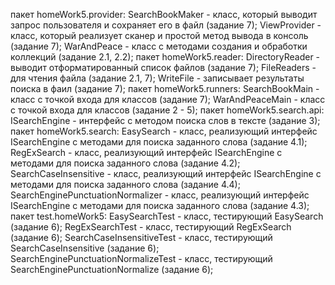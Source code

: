 пакет homeWork5.provider:
SearchBookMaker - класс, который выводит запрос пользователя и сохраняет его в файл (задание 7);
ViewProvider - класс, который реализует сканер и простой метод вывода в консоль (задание 7);
WarAndPeace - класс с методами создания и обработки коллекций (задание 2.1, 2.2);
пакет homeWork5.reader:
DirectoryReader - выводит отформатированный список файлов (задание 7);
FileReaders - для чтения файла (задание 2.1, 7);
WriteFile - записывает результаты поиска в фаил (задание 7);
пакет homeWork5.runners:
SearchBookMain - класс с точкой входа для классов (задание 7);
WarAndPeaceMain - класс с точкой входа для классов (задание 2 - 5);
пакет homeWork5.search.api:
ISearchEngine - интерфейс с методом поиска слов в тексте (задание 3);
пакет homeWork5.search:
EasySearch - класс, реализующий интерфейс ISearchEngine с методами для поиска заданного слова (задание 4.1);
RegExSearch - класс, реализующий интерфейс ISearchEngine с методами для поиска заданного слова (задание 4.2);
SearchCaseInsensitive - класс, реализующий интерфейс ISearchEngine с методами для поиска заданного слова (задание 4.4);
SearchEnginePunctuationNormalizer - класс, реализующий интерфейс ISearchEngine с методами для поиска 
заданного слова (задание 4.3);
пакет test.homeWork5:
EasySearchTest - класс, тестирующий EasySearch (задание 6);
RegExSearchTest - класс, тестирующий RegExSearch (задание 6);
SearchCaseInsensitiveTest - класс, тестирующий SearchCaseInsensitive (задание 6);
SearchEnginePunctuationNormalizeTest - класс, тестирующий SearchEnginePunctuationNormalize (задание 6);